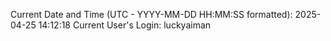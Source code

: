 Current Date and Time (UTC - YYYY-MM-DD HH:MM:SS formatted): 2025-04-25 14:12:18
Current User's Login: luckyaiman
